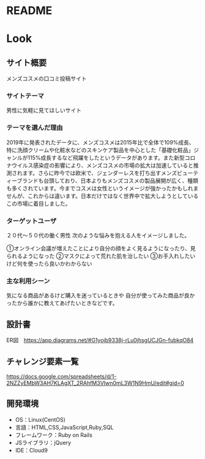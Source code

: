 # README

# Look

## サイト概要
メンズコスメの口コミ投稿サイト

### サイトテーマ
男性に気軽に見てほしいサイト

### テーマを選んだ理由
2019年に発表されたデータに、メンズコスメは2015年比で全体で109%成長、特に洗顔クリームや化粧水などのスキンケア製品を中心とした「基礎化粧品」ジャンルが115%成長するなど飛躍をしたというデータがあります。また新型コロナウイルス感染症の影響により、メンズコスメの市場の拡大は加速していると推測されます。さらに昨今では欧米で、ジェンダーレスを打ち出すメンズビューティーブランドも台頭しており、日本よりもメンズコスメの製品展開が広く、種類も多くされています。今までコスメは女性というイメージが強かったかもしれませんが、これからは違います。日本だけではなく世界中で拡大しようとしているこの市場に着目しました。




### ターゲットユーザ
２０代〜５０代の働く男性 
次のような悩みを抱える人をイメージしました。

①オンライン会議が増えたことにより自分の顔をよく見るようになったり、見られるようになった
②マスクによって荒れた肌を治したい 
③お手入れしたいけど何を使ったら良いかわからない



### 主な利用シーン
気になる商品があるけど購入を迷っているときや
自分が使ってみた商品が良かったから誰かに教えてあげたいときなどです。 


## 設計書
ER図　https://app.diagrams.net/#G1yojb9338j-rLu0jhsgUCJGn-fubkqO84

## チャレンジ要素一覧
https://docs.google.com/spreadsheets/d/1-2NZZyEMbW3AH7KLAgXT_2RAhfM3VIwn0mL3W1N9HmU/edit#gid=0

## 開発環境
- OS：Linux(CentOS)
- 言語：HTML,CSS,JavaScript,Ruby,SQL
- フレームワーク：Ruby on Rails
- JSライブラリ：jQuery
- IDE：Cloud9
